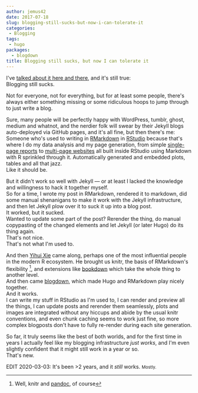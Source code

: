 ```yaml
---
author: jemus42
date: 2017-07-18
slug: blogging-still-sucks-but-now-i-can-tolerate-it
categories:
 - Blogging
tags:
 - hugo
packages:
  - blogdown
title: Blogging still sucks, but now I can tolerate it
---
```


I've [talked about it here and there](/series/blogging/), and it's still true:  
Blogging still sucks.  

Not for everyone, not for everything, but for at least some people, there's always either something missing or some ridiculous hoops to jump through to just write a blog.  

Sure, many people will be perfectly happy with WordPress, tumblr, ghost, medium and whatnot, and the nerdier folk will swear by their Jekyll blogs auto-deployed via GitHub pages, and it's all fine, but then there's me: Someone who's used to writing in [RMarkdown](https://rmarkdown.rstudio.com) in [RStudio](https://rstudio.com) because that's where I do my data analysis and my page generation, from simple [single-page reports](https://metadon.jemu.name) to [multi-page websites](https://podcasts.jemu.name) all built inside RStudio using Markdown with R sprinkled through it. Automatically generated and embedded plots, tables and all that jazz.  
Like it should be.  

But it didn't work so well with Jekyll — or at least I lacked the knowledge and willingness to hack it together myself.  
So for a time, I wrote my post in RMarkdown, rendered it to markdown, did some manual shenanigans to make it work with the Jekyll infrastructure, and then let Jekyll plow over it to suck it up into a blog post.  
It worked, but it sucked.  
Wanted to update some part of the post? Rerender the thing, do manual copypasting of the changed elements and let Jekyll (or later Hugo) do its thing again.  
That's not nice.  
That's not what I'm used to.  

And then [Yihui Xie](https://yihui.name/en/about/) came along, perhaps one of the most influential people in the modern R ecosystem. He brought us knitr, the basis of RMarkdown's flexibility [^1], and extensions like [bookdown](https://bookdown.org/yihui/bookdown/) which take the whole thing to another level.  
And then came [blogdown](https://github.com/rstudio/blogdown), which made Hugo and RMarkdown play nicely together.  
And it works.  
I can write my stuff in RStudio as I'm used to, I can render and preview all the things, I can update posts and rerender them seamlessly, plots and images are integrated without any hiccups and abide by the usual knitr conventions, and even chunk caching seems to work just fine, so more complex blogposts don't have to fully re-render during each site generation.  

So far, it truly seems like the best of both worlds, and for the first time in years I actually feel like my blogging infrastructure *just works*, and I'm even slightly confident that it might still work in a year or so.  
That's new.

EDIT 2020-03-03: It's been >2 years, and it *still* works. <small>Mostly.</small>

[^1]: Well, knitr and [pandoc](https://pandoc.org/), of course
